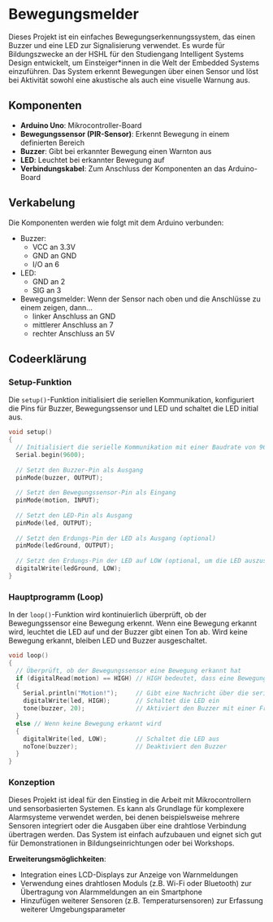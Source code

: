 # Bewegungsmelder

Dieses Projekt ist ein einfaches Bewegungserkennungssystem, das einen Buzzer und eine LED zur Signalisierung verwendet. Es wurde für Bildungszwecke an der HSHL für den Studiengang Intelligent Systems Design entwickelt, um Einsteiger*innen in die Welt der Embedded Systems einzuführen. Das System erkennt Bewegungen über einen Sensor und löst bei Aktivität sowohl eine akustische als auch eine visuelle Warnung aus.

## Komponenten

- **Arduino Uno**: Mikrocontroller-Board
- **Bewegungssensor (PIR-Sensor)**: Erkennt Bewegung in einem definierten Bereich
- **Buzzer**: Gibt bei erkannter Bewegung einen Warnton aus
- **LED**: Leuchtet bei erkannter Bewegung auf
- **Verbindungskabel**: Zum Anschluss der Komponenten an das Arduino-Board

## Verkabelung

Die Komponenten werden wie folgt mit dem Arduino verbunden:

- Buzzer:
	- VCC an 3.3V
 	- GND an GND		 
	- I/O an 6
- LED:
  - GND an 2
  - SIG an 3 	
- Bewegungsmelder:
  Wenn der Sensor nach oben und die Anschlüsse zu einem zeigen, dann… 
	- linker Anschluss an GND 
 	- mittlerer Anschluss an 7
  - rechter Anschluss an 5V 

## Codeerklärung

### Setup-Funktion

Die `setup()`-Funktion initialisiert die seriellen Kommunikation, konfiguriert die Pins für Buzzer, Bewegungssensor und LED und schaltet die LED initial aus.

```cpp
void setup() 
{
  // Initialisiert die serielle Kommunikation mit einer Baudrate von 9600 bps
  Serial.begin(9600);
  
  // Setzt den Buzzer-Pin als Ausgang
  pinMode(buzzer, OUTPUT);
  
  // Setzt den Bewegungssensor-Pin als Eingang
  pinMode(motion, INPUT);
  
  // Setzt den LED-Pin als Ausgang
  pinMode(led, OUTPUT);
  
  // Setzt den Erdungs-Pin der LED als Ausgang (optional)
  pinMode(ledGround, OUTPUT);
  
  // Setzt den Erdungs-Pin der LED auf LOW (optional, um die LED auszuschalten)
  digitalWrite(ledGround, LOW); 
}
```

### Hauptprogramm (Loop)

In der `loop()`-Funktion wird kontinuierlich überprüft, ob der Bewegungssensor eine Bewegung erkennt. Wenn eine Bewegung erkannt wird, leuchtet die LED auf und der Buzzer gibt einen Ton ab. Wird keine Bewegung erkannt, bleiben LED und Buzzer ausgeschaltet.

```cpp
void loop() 
{
  // Überprüft, ob der Bewegungssensor eine Bewegung erkannt hat
  if (digitalRead(motion) == HIGH) // HIGH bedeutet, dass eine Bewegung erkannt wurde
  {
    Serial.println("Motion!");     // Gibt eine Nachricht über die serielle Verbindung aus
    digitalWrite(led, HIGH);       // Schaltet die LED ein
    tone(buzzer, 20);              // Aktiviert den Buzzer mit einer Frequenz von 20 Hz
  }
  else // Wenn keine Bewegung erkannt wird
  {
    digitalWrite(led, LOW);        // Schaltet die LED aus
    noTone(buzzer);                // Deaktiviert den Buzzer
  }
}
```

### Konzeption

Dieses Projekt ist ideal für den Einstieg in die Arbeit mit Mikrocontrollern und sensorbasierten Systemen. Es kann als Grundlage für komplexere Alarmsysteme verwendet werden, bei denen beispielsweise mehrere Sensoren integriert oder die Ausgaben über eine drahtlose Verbindung übertragen werden. Das System ist einfach aufzubauen und eignet sich gut für Demonstrationen in Bildungseinrichtungen oder bei Workshops.

**Erweiterungsmöglichkeiten**:
- Integration eines LCD-Displays zur Anzeige von Warnmeldungen
- Verwendung eines drahtlosen Moduls (z.B. Wi-Fi oder Bluetooth) zur Übertragung von Alarmmeldungen an ein Smartphone
- Hinzufügen weiterer Sensoren (z.B. Temperatursensoren) zur Erfassung weiterer Umgebungsparameter
